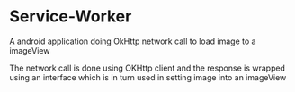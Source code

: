 # Service-Worker
A android application doing OkHttp network call to load image to a imageView

The network call is done using OKHttp client and the response is wrapped using an interface which is in turn used in setting image into an imageView
